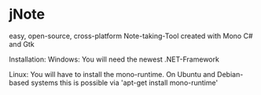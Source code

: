 # jNote
easy, open-source, cross-platform Note-taking-Tool created with Mono C# and Gtk

Installation:
Windows:
You will need the newest .NET-Framework

Linux:
You will have to install the mono-runtime.
On Ubuntu and Debian-based systems this is possible via 'apt-get install mono-runtime'